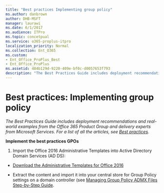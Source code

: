```yaml
---
title: "Best practices Implementing group policy"
ms.author: danbrown
author: DHB-MSFT
manager: laurawi
ms.date: 6/1/2017
ms.audience: ITPro
ms.topic: concetpual
ms.service: o365-proplus-itpro
localization_priority: Normal
ms.collection: Ent_O365
ms.custom: 
- Ent_Office_ProPlus_Best
- Ent_Office_ProPlus
ms.assetid: 484b129d-9220-409e-bf0c-d0057653f793
description: "The Best Practices Guide includes deployment recommendations and real-world examples from the Office 365 Product Group and delivery experts from Microsoft Services. For a list of all the articles, see Best practices."
---
```


# Best practices: Implementing group policy

 *The Best Practices Guide includes deployment recommendations and real-world examples from the Office 365 Product Group and delivery experts from Microsoft Services. For a list of all the articles, see [Best practices](best-practices.md).* 
  
 **Implement the best practices GPOs**
  
1. Import the Office 2016 Administrative Templates into Active Directory Domain Services (AD DS):
    
  - [Download the Administrative Templates for Office 2016](https://www.microsoft.com/en-us/download/details.aspx?id=49030)
    
  - Extract the content and import it into your central store for Group Policy settings on a domain controller (see [Managing Group Policy ADMX Files Step-by-Step Guide](https://docs.microsoft.com/en-us/previous-versions/windows/it-pro/windows-vista/cc709647(v=ws.10)).
    

